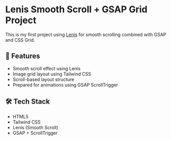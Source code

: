 # Lenis Smooth Scroll + GSAP Grid Project

This is my first project using [Lenis](https://github.com/studio-freight/lenis) for smooth scrolling combined with GSAP and CSS Grid.

## 🚀 Features

- Smooth scroll effect using Lenis
- Image grid layout using Tailwind CSS
- Scroll-based layout structure
- Prepared for animations using GSAP ScrollTrigger

## 🛠️ Tech Stack

- HTML5
- Tailwind CSS
- Lenis (Smooth Scroll)
- GSAP + ScrollTrigger


